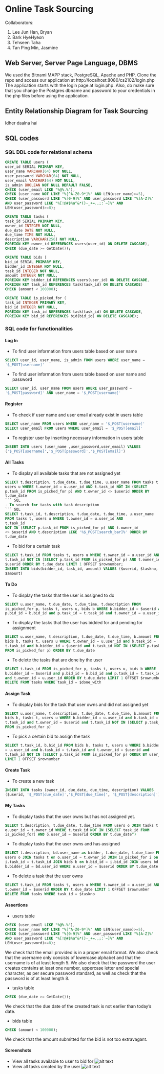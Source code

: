 # Online Task Sourcing

Collaborators:
1. Lee Jun Han, Bryan
2. Bark HyeHyeon
3. Tehseen Taha
4. Tan Ping Min, Jasmine

## Web Server, Server Page Language, DBMS
We used the Bitnami MAPP stack, PostgreSQL, Apache and PHP. Clone the repo and access our application at http://localhost:8080/cs2102/login.php
The application starts with the login page at login.php. Also, do make sure that you change the Postgres dbname and password to your credentials in the php files before using the application.
## Entity Relationship Diagram for Task Sourcing
Idher daalna hai


## SQL codes
### SQL DDL code for relational schema
```SQL
CREATE TABLE users (
user_id SERIAL PRIMARY KEY,
user_name VARCHAR(64) NOT NULL,
user_password VARCHAR(64) NOT NULL,
user_email VARCHAR(64) NOT NULL,
is_admin BOOLEAN NOT NULL DEFAULT FALSE,
CHECK (user_email LIKE "%@%.%"),
CHECK (user_name NOT LIKE "%[^A-Z0-9*]%" AND LEN(user_name)>=5),
CHECK (user_password LIKE "%[0-9]%" AND user_password LIKE "%[A-Z]%"
AND user_password LIKE "%[!@#$%a^&*()-_+=.,;:`~]%" AND
LEN(user_password)>=8);

CREATE TABLE tasks (
task_id SERIAL PRIMARY KEY,
owner_id INTEGER NOT NULL,
due_date DATE NOT NULL,
due_time TIME NOT NULL,
description VARCHAR(256) NOT NULL,
FOREIGN KEY owner_id REFERENCES users(user_id) ON DELETE CASCADE),
CHECK (due_date >= GetDate());

CREATE TABLE bids (
bid_id SERIAL PRIMARY KEY,
bidder_id INTEGER NOT NULL,
task_id INTEGER NOT NULL,
amount INTEGER NOT NULL,
FOREIGN KEY bidder_id REFERENCES users(user_id) ON DELETE CASCADE,
FOREIGN KEY task_id REFERENCES task(task_id) ON DELETE CASCADE)
CHECK (amount < 100000);

CREATE TABLE is_picked_for (
task_id INTEGER PRIMARY KEY,
bid_id INTEGER NOT NULL,
FOREIGN KEY task_id REFERENCES task(task_id) ON DELETE CASCADE,
FOREIGN KEY bid_id REFERENCES bid(bid_id) ON DELETE CASCADE);
```

### SQL code for functionalities
#### Log In
- To find user information from users table based on user name
``` SQL
SELECT user_id, user_name, is_admin FROM users WHERE user_name =
'$_POST[username]'
```
- To find user information from users table based on user name and password
``` SQL
SELECT user_id, user_name FROM users WHERE user_password =
'$_POST[password]' AND user_name = '$_POST[username]'
```
#### Register
- To check if user name and user email already exist in users table
``` SQL
SELECT user_name FROM users WHERE user_name = '$_POST[username]'
SELECT user_email FROM users WHERE user_email = '$_POST[email]'
```
- To register user by inserting necessary information in users table
``` SQL
INSERT INTO users (user_name ,user_password,user_email) VALUES
('$_POST[username]','$_POST[password]','$_POST[email]')
```
#### All Tasks
- To display all available tasks that are not assigned yet
``` SQL
SELECT t.description, t.due_date, t.due_time, u.user_name FROM tasks t,
users u WHERE t.owner_id = u.user_id AND t.task_id NOT IN (SELECT
p.task_id FROM is_picked_for p) AND t.owner_id <> $userid ORDER BY
t.due_date
``` SQL
- To search for tasks with task description
``` SQL
SELECT t.task_id, t.description, t.due_date, t.due_time, u.user_name
FROM tasks t, users u WHERE t.owner_id = u.user_id AND
t.task_id
NOT IN (SELECT p.task_id FROM is_picked_for p) AND t.owner_id
<> $userid AND t.description LIKE '%$_POST[search_bar]%' ORDER BY
t.due_date
```
- To bid for a certain task
```SQL
SELECT t.task_id FROM tasks t, users u WHERE t.owner_id = u.user_id AND
t.task_id NOT IN (SELECT p.task_id FROM is_picked_for p) AND t.owner_id <>
$userid ORDER BY t.due_date LIMIT 1 OFFSET $rownumber;
INSERT INTO bids(bidder_id, task_id, amount) VALUES ($userid, $taskno,
$amount)
```
#### To Do
- To display the tasks that the user is assigned to do
``` SQL 
SELECT u.user_name, t.due_date, t.due_time, t.description FROM
is_picked_for p, tasks t, users u, bids b WHERE b.bidder_id = $userid and
p.bid_id = b.bid_id and p.task_id = t.task_id and t.owner_id = u.user_id
```
- To display the tasks that the user has bidded for and pending for assignment
```SQL
SELECT u.user_name, t.description, t.due_date, t.due_time, b.amount FROM
bids b, tasks t, users u WHERE t.owner_id = u.user_id and b.task_id =
t.task_id and b.bidder_id = $userid and t.task_id NOT IN (SELECT p.task_id
FROM is_picked_for p) ORDER BY t.due_date
```
- To delete the tasks that are done by the user
```SQL
SELECT t.task_id FROM is_picked_for p, tasks t, users u, bids b WHERE
b.bidder_id = $userid and p.bid_id = b.bid_id and p.task_id = t.task_id
and t.owner_id = u.user_id ORDER BY t.due_date LIMIT 1 OFFSET $rownumber
DELETE FROM tasks WHERE task_id = $done_with
```
#### Assign Task
- To display bids for the task that user owns and did not assigned yet
``` SQL
SELECT u.user_name, t.description, t.due_date, t.due_time, b.amount FROM
bids b, tasks t, users u WHERE b.bidder_id = u.user_id and b.task_id =
t.task_id and t.owner_id = $userid and t.task_id NOT IN (SELECT p.task_id
FROM is_picked_for p)
```
- To pick a certain bid to assign the task
``` SQL
SELECT t.task_id, b.bid_id FROM bids b, tasks t, users u WHERE b.bidder_id
= u.user_id and b.task_id = t.task_id and t.owner_id = $userid and
t.task_id NOT IN (SELECT p.task_id FROM is_picked_for p) ORDER BY user_id
LIMIT 1 OFFSET $rownumber
```

#### Create Task
- To create a new task
``` SQL
INSERT INTO tasks (owner_id, due_date, due_time, description) VALUES
($userid, '$_POST[due_date]','$_POST[due_time]', '$_POST[description]')
```
#### My Tasks
- To display tasks that the user owns but has not assigned yet.
``` SQL
SELECT t.description, t.due_date, t.due_time FROM users o JOIN tasks t on
o.user_id = t.owner_id WHERE t.task_id NOT IN (SELECT task_id FROM
is_picked_for) AND o.user_id = $userid ORDER BY t.due_date")
```
- To display tasks that the user owns and has assigned
``` SQL
SELECT t.description, bd.user_name as bidder, t.due_date, t.due_time FROM
users o JOIN tasks t on o.user_id = t.owner_id JOIN is_picked_for i on
i.task_id = t.task_id JOIN bids b on b.bid_id = i.bid_id JOIN users bd on
b.bidder_id = bd.user_id WHERE o.user_id = $userid ORDER BY t.due_date
```
- To delete a task that the user owns
```SQL
SELECT t.task_id FROM tasks t, users u WHERE t.owner_id = u.user_id AND
t.owner_id = $userid ORDER BY t.due_date LIMIT 1 OFFSET $rownumber
DELETE FROM tasks WHERE task_id = $taskno
```
#### Assertions
- users table
``` SQL
CHECK (user_email LIKE "%@%.%"),
CHECK (user_name NOT LIKE "%[^A-Z0-9*]%" AND LEN(user_name)>=5),
CHECK (user_password LIKE "%[0-9]%" AND user_password LIKE "%[A-Z]%"
AND user_password LIKE "%[!@#$%a^&*()-_+=.,;:`~]%" AND
LEN(user_password)>=8);
```
We check that the email provided is in a proper email format. We also check that the
username only consists of lowercase alphabet and that the username is of at least length 5.
We also check that the password the user creates contains at least one number, uppercase
letter and special character, as per secure password standard, as well as check that the
password is of at least length 8.
- tasks table
``` SQL 
CHECK (due_date >= GetDate());
```
We check that the due date of the created task is not earlier than today’s date.
- bids table
``` SQL 
CHECK (amount < 100000);
```
We check that the amount submitted for the bid is not too extravagant.

#### Screenshots
- View all tasks available to user to bid for
![alt text](https://github.com/ttehseen/OnlineTaskManagement/blob/master/screenshots/1.png)
- View all tasks created by the user 
![alt text](https://github.com/ttehseen/OnlineTaskManagement/blob/master/screenshots/2.png)

